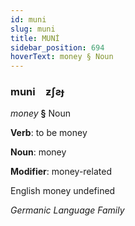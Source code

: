 ```yaml
---
id: muni
slug: muni
title: MUNİ
sidebar_position: 694
hoverText: money § Noun
---
```


### muni&emsp;<span kind="abugida">ƶʃƨɟ</span>

*money* **§** Noun

**Verb**: to be money

**Noun**: money

**Modifier**: money-related

English money undefined

*Germanic Language Family*